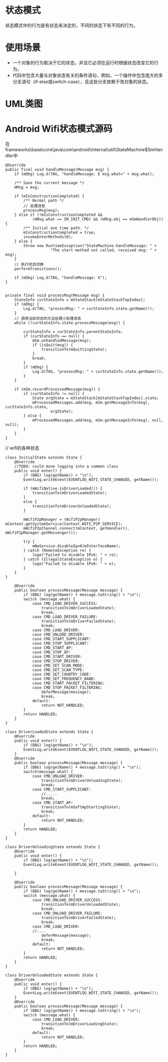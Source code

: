 # 状态模式
状态模式中的行为是有状态来决定的，不同的状态下有不同的行为。
# 使用场景
* 一个对象的行为取决于它的状态，并且它必须在运行时根据状态改变它的行为。
* 代码中包含大量与对象状态有关的条件语句，例如，一个操作中包含庞大的多分支语句（if-else或switch-case），且这些分支依赖于改对象的状态。

# UML类图




# Android Wifi状态模式源码

在frameworks\base\core\java\com\android\internal\util\StateMachine$SmHandler中

    @Override
    public final void handleMessage(Message msg) {
        if (mDbg) Log.d(TAG, "handleMessage: E msg.what=" + msg.what);

        /** Save the current message */
        mMsg = msg;

        if (mIsConstructionCompleted) {
            /** Normal path */
            // 处理消息
            processMsg(msg);
        } else if (!mIsConstructionCompleted &&
                (mMsg.what == SM_INIT_CMD) && (mMsg.obj == mSmHandlerObj)) {
            /** Initial one time path. */
            mIsConstructionCompleted = true;
            invokeEnterMethods(0);
        } else {
            throw new RuntimeException("StateMachine.handleMessage: " +
                        "The start method not called, received msg: " + msg);
        }
        // 执行状态切换
        performTransitions();

        if (mDbg) Log.d(TAG, "handleMessage: X");
    }

    
    private final void processMsg(Message msg) {
        StateInfo curStateInfo = mStateStack[mStateStackTopIndex];
        if (mDbg) {
            Log.d(TAG, "processMsg: " + curStateInfo.state.getName());
        }
        // 调用当前状态的方法处理小处理消息
        while (!curStateInfo.state.processMessage(msg)) {
            
            curStateInfo = curStateInfo.parentStateInfo;
            if (curStateInfo == null) {
                mSm.unhandledMessage(msg);
                if (isQuit(msg)) {
                    transitionTo(mQuittingState);
                }
                break;
            }
            if (mDbg) {
                Log.d(TAG, "processMsg: " + curStateInfo.state.getName());
            }
        }

        if (mSm.recordProcessedMessage(msg)) {
            if (curStateInfo != null) {
                State orgState = mStateStack[mStateStackTopIndex].state;
                mProcessedMessages.add(msg, mSm.getMessageInfo(msg), curStateInfo.state,
                        orgState);
            } else {
                mProcessedMessages.add(msg, mSm.getMessageInfo(msg), null, null);
            }
        }
    }

// wifi的各种状态

    class InitialState extends State {
        @Override
        //TODO: could move logging into a common class
        public void enter() {
            if (DBG) log(getName() + "\n");
            EventLog.writeEvent(EVENTLOG_WIFI_STATE_CHANGED, getName());

            if (mWifiNative.isDriverLoaded()) {
                transitionTo(mDriverLoadedState);
            }
            else {
                transitionTo(mDriverUnloadedState);
            }

            mWifiP2pManager = (WifiP2pManager) mContext.getSystemService(Context.WIFI_P2P_SERVICE);
            mWifiP2pChannel.connect(mContext, getHandler(), mWifiP2pManager.getMessenger());

            try {
                mNwService.disableIpv6(mInterfaceName);
            } catch (RemoteException re) {
                loge("Failed to disable IPv6: " + re);
            } catch (IllegalStateException e) {
                loge("Failed to disable IPv6: " + e);
            }
        }
    }

        @Override
        public boolean processMessage(Message message) {
            if (DBG) log(getName() + message.toString() + "\n");
            switch (message.what) {
                case CMD_LOAD_DRIVER_SUCCESS:
                    transitionTo(mDriverLoadedState);
                    break;
                case CMD_LOAD_DRIVER_FAILURE:
                    transitionTo(mDriverFailedState);
                    break;
                case CMD_LOAD_DRIVER:
                case CMD_UNLOAD_DRIVER:
                case CMD_START_SUPPLICANT:
                case CMD_STOP_SUPPLICANT:
                case CMD_START_AP:
                case CMD_STOP_AP:
                case CMD_START_DRIVER:
                case CMD_STOP_DRIVER:
                case CMD_SET_SCAN_MODE:
                case CMD_SET_SCAN_TYPE:
                case CMD_SET_COUNTRY_CODE:
                case CMD_SET_FREQUENCY_BAND:
                case CMD_START_PACKET_FILTERING:
                case CMD_STOP_PACKET_FILTERING:
                    deferMessage(message);
                    break;
                default:
                    return NOT_HANDLED;
            }
            return HANDLED;
        }
    }

    class DriverLoadedState extends State {
        @Override
        public void enter() {
            if (DBG) log(getName() + "\n");
            EventLog.writeEvent(EVENTLOG_WIFI_STATE_CHANGED, getName());
        }
        @Override
        public boolean processMessage(Message message) {
            if (DBG) log(getName() + message.toString() + "\n");
            switch(message.what) {
                case CMD_UNLOAD_DRIVER:
                    transitionTo(mDriverUnloadingState);
                    break;
                case CMD_START_SUPPLICANT:
                    //.....
                    break;
                case CMD_START_AP:
                    transitionTo(mSoftApStartingState);
                    break;
                default:
                    return NOT_HANDLED;
            }
            return HANDLED;
        }
    }

    class DriverUnloadingState extends State {
        @Override
        public void enter() {
            if (DBG) log(getName() + "\n");
            EventLog.writeEvent(EVENTLOG_WIFI_STATE_CHANGED, getName());

        }

        @Override
        public boolean processMessage(Message message) {
            if (DBG) log(getName() + message.toString() + "\n");
            switch (message.what) {
                case CMD_UNLOAD_DRIVER_SUCCESS:
                    transitionTo(mDriverUnloadedState);
                    break;
                case CMD_UNLOAD_DRIVER_FAILURE:
                    transitionTo(mDriverFailedState);
                    break;
                case CMD_LOAD_DRIVER:
                //....
                    deferMessage(message);
                    break;
                default:
                    return NOT_HANDLED;
            }
            return HANDLED;
        }
    }

    class DriverUnloadedState extends State {
        @Override
        public void enter() {
            if (DBG) log(getName() + "\n");
            EventLog.writeEvent(EVENTLOG_WIFI_STATE_CHANGED, getName());
        }
        @Override
        public boolean processMessage(Message message) {
            if (DBG) log(getName() + message.toString() + "\n");
            switch (message.what) {
                case CMD_LOAD_DRIVER:
                    transitionTo(mDriverLoadingState);
                    break;
                default:
                    return NOT_HANDLED;
            }
            return HANDLED;
        }
    }

